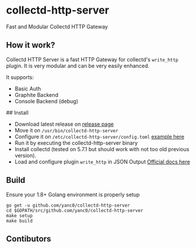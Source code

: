 # collectd-http-server
Fast and Modular Collectd HTTP Gateway

## How it work?

Collectd HTTP Server is a fast HTTP Gateway for collectd's 
`write_http` plugin. It is very modular and can be very easily
enhanced.

It supports:

* Basic Auth
* Graphite Backend
* Console Backend (debug)

## Install

* Download latest release on [release page]("https://github.com/yanc0/collectd-http-server/releases")
* Move it on `/usr/bin/collectd-http-server`
* Configure it on `/etc/collectd-http-server/config.toml` [example here](config.toml)
* Run it by executing the collectd-http-server binary
* Install collectd (tested on 5.7.1 but should work with not 
too old previous version).
* Load and configure plugin `write_http` in JSON
Output [Official docs here](https://collectd.org/wiki/index.php/Plugin:Write_HTTP#JSON_Example)

## Build

Ensure your 1.8+ Golang environment is properly setup

```
go get -u github.com/yanc0/collectd-http-server
cd $GOPATH/src/github.com/yanc0/collectd-http-server
make setup
make build
```

## Contibutors
